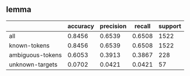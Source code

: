 
## lemma

|                  | accuracy | precision | recall | support |
|------------------|----------|-----------|--------|---------|
| all              | 0.8456   | 0.6539    | 0.6508 | 1522    |
| known-tokens     | 0.8456   | 0.6539    | 0.6508 | 1522    |
| ambiguous-tokens | 0.6053   | 0.3913    | 0.3867 | 228     |
| unknown-targets  | 0.0702   | 0.0421    | 0.0421 | 57      |

